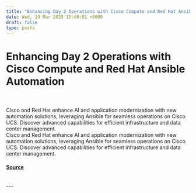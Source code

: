 ```yaml
---
title: "Enhancing Day 2 Operations with Cisco Compute and Red Hat Ansible Automation"
date: Wed, 19 Mar 2025 15:00:01 +0000
draft: false
type: posts
---
```

# Enhancing Day 2 Operations with Cisco Compute and Red Hat Ansible Automation

<br/>

<br/>
Cisco and Red Hat enhance AI and application modernization with new automation solutions, leveraging Ansible for seamless operations on Cisco UCS. Discover advanced capabilities for efficient infrastructure and data center management.
<br/>
Cisco and Red Hat enhance AI and application modernization with new automation solutions, leveraging Ansible for seamless operations on Cisco UCS. Discover advanced capabilities for efficient infrastructure and data center management.

#### [Source](https://blogs.cisco.com/partner/enhancing-day-2-operations-with-cisco-compute-and-red-hat-ansible-automation)

<br/>
---
